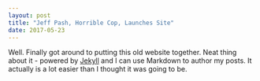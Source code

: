 ```yaml
---
layout: post
title: "Jeff Pash, Horrible Cop, Launches Site"
date: 2017-05-23
---
```


Well. Finally got around to putting this old website together. Neat thing about it - powered by [Jekyll](http://jekyllrb.com) and I can use Markdown to author my posts. It actually is a lot easier than I thought it was going to be.
